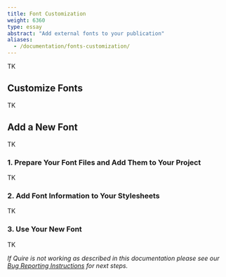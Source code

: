 ```yaml
---
title: Font Customization
weight: 6360
type: essay
abstract: "Add external fonts to your publication"
aliases:
  - /documentation/fonts-customization/
---
```


TK

## Customize Fonts

TK

## Add a New Font

TK

### 1. Prepare Your Font Files and Add Them to Your Project

TK

### 2. Add Font Information to Your Stylesheets

TK

### 3. Use Your New Font

TK

*If Quire is not working as described in this documentation please see our [Bug Reporting Instructions](https://github.com/thegetty/quire/blob/main/BUG_REPORTING.md) for next steps.*